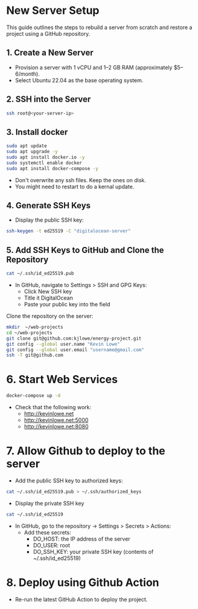 # New Server Setup

This guide outlines the steps to rebuild a server from scratch and restore a project using a GitHub repository.

## 1. Create a New Server
- Provision a server with 1 vCPU and 1–2 GB RAM (approximately $5–6/month).
- Select Ubuntu 22.04 as the base operating system.

## 2. SSH into the Server
```bash
ssh root@<your-server-ip>
```

## 3. Install docker
```bash
sudo apt update
sudo apt upgrade -y
sudo apt install docker.io -y
sudo systemctl enable docker
sudo apt install docker-compose -y
```

* Don't overwrite any ssh files. Keep the ones on disk.
* You might need to restart to do a kernal update.

## 4. Generate SSH Keys
* Display the public SSH key:
```bash
ssh-keygen -t ed25519 -C "digitalocean-server"
```

## 5. Add SSH Keys to GitHub and Clone the Repository

```bash
cat ~/.ssh/id_ed25519.pub
```
* In GitHub, navigate to Settings > SSH and GPG Keys:
  * Click New SSH key
  * Title it DigitalOcean
  * Paste your public key into the field

Clone the repository on the server:
```bash
mkdir  ~/web-projects
cd ~/web-projects
git clone git@github.com:kjlowe/energy-project.git
git config --global user.name "Kevin Lowe"
git config --global user.email "username@gmail.com"
ssh -T git@github.com
```

# 6. Start Web Services

```bash
docker-compose up -d
```

* Check that the following work:
  * http://kevinlowe.net
  * http://kevinlowe.net:5000
  * http://kevinlowe.net:8080

# 7. Allow Github to deploy to the server
* Add the public SSH key to authorized keys:
``` bash
cat ~/.ssh/id_ed25519.pub > ~/.ssh/authorized_keys
```

* Display the private SSH key
```bash
cat ~/.ssh/id_ed25519
```

* In GitHub, go to the repository → Settings > Secrets > Actions:
  * Add these secrets:
    * DO_HOST: the IP address of the server
    * DO_USER: root
    * DO_SSH_KEY: your private SSH key (contents of ~/.ssh/id_ed25519)

# 8. Deploy using Github Action

* Re-run the latest GitHub Action to deploy the project.


 




















